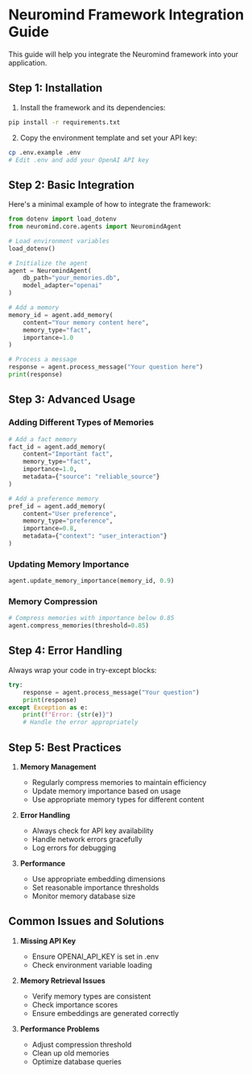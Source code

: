 # Neuromind Framework Integration Guide

This guide will help you integrate the Neuromind framework into your application.

## Step 1: Installation

1. Install the framework and its dependencies:

```bash
pip install -r requirements.txt
```

2. Copy the environment template and set your API key:

```bash
cp .env.example .env
# Edit .env and add your OpenAI API key
```

## Step 2: Basic Integration

Here's a minimal example of how to integrate the framework:

```python
from dotenv import load_dotenv
from neuromind.core.agents import NeuromindAgent

# Load environment variables
load_dotenv()

# Initialize the agent
agent = NeuromindAgent(
    db_path="your_memories.db",
    model_adapter="openai"
)

# Add a memory
memory_id = agent.add_memory(
    content="Your memory content here",
    memory_type="fact",
    importance=1.0
)

# Process a message
response = agent.process_message("Your question here")
print(response)
```

## Step 3: Advanced Usage

### Adding Different Types of Memories

```python
# Add a fact memory
fact_id = agent.add_memory(
    content="Important fact",
    memory_type="fact",
    importance=1.0,
    metadata={"source": "reliable_source"}
)

# Add a preference memory
pref_id = agent.add_memory(
    content="User preference",
    memory_type="preference",
    importance=0.8,
    metadata={"context": "user_interaction"}
)
```

### Updating Memory Importance

```python
agent.update_memory_importance(memory_id, 0.9)
```

### Memory Compression

```python
# Compress memories with importance below 0.85
agent.compress_memories(threshold=0.85)
```

## Step 4: Error Handling

Always wrap your code in try-except blocks:

```python
try:
    response = agent.process_message("Your question")
    print(response)
except Exception as e:
    print(f"Error: {str(e)}")
    # Handle the error appropriately
```

## Step 5: Best Practices

1. **Memory Management**

   - Regularly compress memories to maintain efficiency
   - Update memory importance based on usage
   - Use appropriate memory types for different content

2. **Error Handling**

   - Always check for API key availability
   - Handle network errors gracefully
   - Log errors for debugging

3. **Performance**
   - Use appropriate embedding dimensions
   - Set reasonable importance thresholds
   - Monitor memory database size

## Common Issues and Solutions

1. **Missing API Key**

   - Ensure OPENAI_API_KEY is set in .env
   - Check environment variable loading

2. **Memory Retrieval Issues**

   - Verify memory types are consistent
   - Check importance scores
   - Ensure embeddings are generated correctly

3. **Performance Problems**
   - Adjust compression threshold
   - Clean up old memories
   - Optimize database queries
